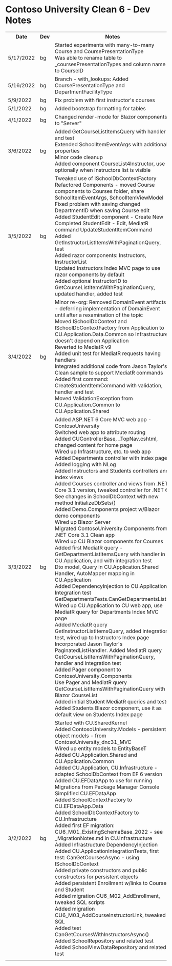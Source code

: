 # Contoso University Clean 6 - Dev Notes

<table>
    <tr>
        <th>Date</th><th>Dev</th>
		<th>Notes</th>
    </tr>
    <tr>
        <td>5/17/2022</td><td>bg</td>
		<td>
            Started experiments with many-to-many Course and CoursePresentationType<br/>
            Was able to rename table to _coursesPresentationTypes and column name to CourseID<br/>
		</td>
    </tr>
    <tr>
        <td>5/16/2022</td><td>bg</td>
		<td>
            Branch - with_lookups:
            Added CoursePresentationType and DepartmentFacilityType<br/>
		</td>
    </tr>
    <tr>
        <td>5/9/2022</td><td>bg</td>
		<td>
            Fix problem with first instructor's courses<br/>
		</td>
    </tr>
    <tr>
        <td>5/1/2022</td><td>bg</td>
		<td>
            Added bootstrap formatting for tables<br/>
		</td>
    </tr>
    <tr>
        <td>4/1/2022</td><td>bg</td>
		<td>
            Changed render-mode for Blazor components to "Server"<br/>
		</td>
    </tr>
    <tr>
        <td>3/6/2022</td><td>bg</td>
		<td>
            Added GetCourseListItemsQuery with handler and test<br/>
            Extended SchoolItemEventArgs with additional properties<br/>
            Minor code cleanup<br/>
            Added component CourseList4Instructor, 
            use optionally when Instructors list is visible<br/>
		</td>
    </tr>
    <tr>
        <td>3/5/2022</td><td>bg</td>
		<td>
            Tweaked use of ISchoolDbContextFactory<br/>
            Refactored Components - moved Course components to Courses folder,
            share SchoolItemEventArgs, SchoolItemViewModel<br/>
            Fixed problem with saving changed DepartmentID when saving Course edit<br/>
            Added StudentEdit component - Create New<br/>
            Completed StudentEdit - Edit, MediatR command
            UpdateStudentItemCommand<br/>
            Added GetInstructorListItemsWithPaginationQuery, test<br/>
            Added razor components: Instructors, InstructorList<br/>
            Updated Instructors Index MVC page to use razor components by default<br/>
            Added optional InstructorID to GetCourseListItemsWithPaginationQuery,
            updated handler, added test<br/>
		</td>
    </tr>
    <tr>
        <td>3/4/2022</td><td>bg</td>
		<td>
            Minor re-org:
            Removed DomainEvent artifacts - deferring implementation of DomainEvent
            until after a rexamination of the topic<br/>
            Moved ISchoolDbContext and ISchoolDbContextFactory from Application
            to CU.Application.Data.Common so Infrastructure doesn't depend on Application<br/>
            Reverted to MediatR v9<br/>
            Added unit test for MediatR requests having handlers<br/>
            Integrated additional code from Jason Taylor's Clean sample to support
            MediatR commands<br/>
            Added first command: CreateStudentItemCommand with validation, handler and test<br/>
            Moved ValidationException from CU.Application.Common to CU.Application.Shared<br/>
		</td>
    </tr>
    <tr>
        <td>3/3/2022</td><td>bg</td>
		<td>
            Added ASP.NET 6 Core MVC web app - ContosoUniversity<br/>
            Switched web app to attribute routing<br/>
            Added CUControllerBase, _TopNav.cshtml, changed content for home page<br/>
            Wired up Infrastructure, etc. to web app<br/>
            Added Departments controller with index page<br/>
            Added logging with NLog<br/>
            Added Instructors and Students controllers and index views<br/>
            Added Courses controller and views from .NET Core 3.1 version,
            tweaked controller for .NET 6<br/>
            See changes in SchoolDbContext with new method InitializeDbSets()<br/>
            Added Demo.Components project w/Blazor demo components<br/>
            Wired up Blazor Server<br/>
            Migrated ContosoUniversity.Components from .NET Core 3.1 Clean app<br/>
            Wired up CU Blazor components for Courses<br/>
            Added first MediatR query - GetDepartmentListItemsQuery
            with handler in CU.Application, and with integration test<br/>
            Dto model, Query in CU.Application.Shared<br/>
            Handler, AutoMapper mapping in CU.Application<br/>
            Added DependencyInjection to CU.Application<br/>
            Integration test GetDepartmentsTests.CanGetDepartmentsList()<br/>
            Wired up CU.Application to CU web app,
            use MediatR query for Departments Index MVC page<br/>
            Added MediatR query GetInstructorListItemsQuery,
            added integration test, wired up to Instructors Index page<br/>
            Incorporated Jason Taylor's PaginatedListHandler.
            Added MediatR query GetCourseListItemsWithPaginationQuery,
            handler and integration test<br/>
            Added Pager component to ContosoUniversity.Components<br/>
            Use Pager and MediatR query GetCourseListItemsWithPaginationQuery
            with Blazor CourseList<br/>
            Added initial Student MediatR queries and tests<br/>
            Added Students Blazor component, use it as default
            view on Students Index page<br/>
		</td>
    </tr>
    <tr>
        <td>3/2/2022</td><td>bg</td>
		<td>
            Started with CU.SharedKernel<br/>
            Added ContosoUniversity.Models - persistent
            object models - from ContosoUniversity_dnc31_MVC<br/>
            Wired up entity models to EntityBaseT<br/>
            Added CU.Application.Shared and CU.Application.Common<br/>
            Added CU.Application, CU.Infrastructure - adapted 
            SchoolDbContext from EF 6 version<br/>
            Added CU.EFDataApp to use for running Migrations from Package Manager Console<br/>
            Simplified CU.EFDataApp<br/>
            Added SchoolContextFactory to CU.EFDataApp.Data<br/>
            Added SchoolDbContextFactory to CU.Infrastructure<br/>
            Added first EF migration: CU6_M01_ExistingSchemaBase_2022 -
            see _MigrationNotes.md in CU.Infrastructure<br/>
            Added Infrastructure DependencyInjection<br/>
            Added CU.ApplicationIntegrationTests, first test:
            CanGetCoursesAsync - using ISchoolDbContext<br/>
            Added private constructors and public constructors for
            persistent objects<br/>
            Added persistent Enrollment w/links to Course and Student<br/>
            Added migration CU6_M02_AddEnrollment, tweaked SQL scripts<br/>
            Added migration CU6_M03_AddCourseInstructorLink, tweaked SQL<br/>
            Added test CanGetCoursesWithInstructorsAsync()<br/>
            Added SchoolRepository and related test<br/>
            Added SchoolViewDataRepository and related test<br/>
		</td>
    </tr>
    <tr>
        <td></td><td></td>
		<td>
		</td>
    </tr>
</table>
